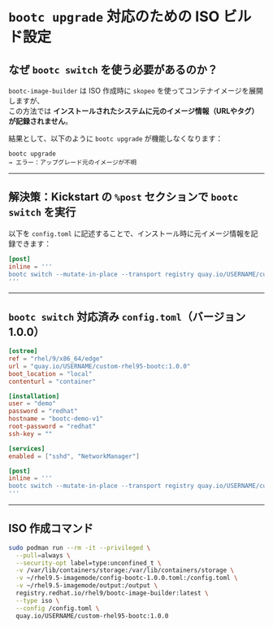 # `bootc upgrade` 対応のための ISO ビルド設定

## なぜ `bootc switch` を使う必要があるのか？

`bootc-image-builder` は ISO 作成時に `skopeo` を使ってコンテナイメージを展開しますが、  
この方法では **インストールされたシステムに元のイメージ情報（URLやタグ）が記録されません**。

結果として、以下のように `bootc upgrade` が機能しなくなります：

```
bootc upgrade
→ エラー：アップグレード元のイメージが不明
```

---

## 解決策：Kickstart の `%post` セクションで `bootc switch` を実行

以下を `config.toml` に記述することで、インストール時に元イメージ情報を記録できます：

```toml
[post]
inline = '''
bootc switch --mutate-in-place --transport registry quay.io/USERNAME/custom-rhel95-bootc:1.0.0
'''
```

---

## `bootc switch` 対応済み `config.toml`（バージョン 1.0.0）

```toml
[ostree]
ref = "rhel/9/x86_64/edge"
url = "quay.io/USERNAME/custom-rhel95-bootc:1.0.0"
boot_location = "local"
contenturl = "container"

[installation]
user = "demo"
password = "redhat"
hostname = "bootc-demo-v1"
root-password = "redhat"
ssh-key = ""

[services]
enabled = ["sshd", "NetworkManager"]

[post]
inline = '''
bootc switch --mutate-in-place --transport registry quay.io/USERNAME/custom-rhel95-bootc:1.0.0
'''
```

---

## ISO 作成コマンド

```bash
sudo podman run --rm -it --privileged \
  --pull=always \
  --security-opt label=type:unconfined_t \
  -v /var/lib/containers/storage:/var/lib/containers/storage \
  -v ~/rhel9.5-imagemode/config-bootc-1.0.0.toml:/config.toml \
  -v ~/rhel9.5-imagemode/output:/output \
  registry.redhat.io/rhel9/bootc-image-builder:latest \
  --type iso \
  --config /config.toml \
  quay.io/USERNAME/custom-rhel95-bootc:1.0.0
```

